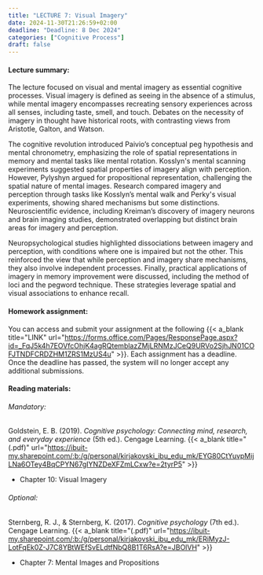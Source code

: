 ```yaml
---
title: "LECTURE 7: Visual Imagery"
date: 2024-11-30T21:26:59+02:00
deadline: "Deadline: 8 Dec 2024"
categories: ["Cognitive Process"]
draft: false
---
```


#### Lecture summary:

The lecture focused on visual and mental imagery as essential cognitive processes. Visual imagery is defined as seeing in the absence of a stimulus, while mental imagery encompasses recreating sensory experiences across all senses, including taste, smell, and touch. Debates on the necessity of imagery in thought have historical roots, with contrasting views from Aristotle, Galton, and Watson.

The cognitive revolution introduced Paivio’s conceptual peg hypothesis and mental chronometry, emphasizing the role of spatial representations in memory and mental tasks like mental rotation. Kosslyn's mental scanning experiments suggested spatial properties of imagery align with perception. However, Pylyshyn argued for propositional representation, challenging the spatial nature of mental images. Research compared imagery and perception through tasks like Kosslyn’s mental walk and Perky's visual experiments, showing shared mechanisms but some distinctions. Neuroscientific evidence, including Kreiman’s discovery of imagery neurons and brain imaging studies, demonstrated overlapping but distinct brain areas for imagery and perception.

Neuropsychological studies highlighted dissociations between imagery and perception, with conditions where one is impaired but not the other. This reinforced the view that while perception and imagery share mechanisms, they also involve independent processes. Finally, practical applications of imagery in memory improvement were discussed, including the method of loci and the pegword technique. These strategies leverage spatial and visual associations to enhance recall.

#### Homework assignment:

You can access and submit your assignment at the following {{< a_blank title="LINK" url="https://forms.office.com/Pages/ResponsePage.aspx?id=_FqJ5k4h7EOVfcOhjK4agRQtemblazZMjLRNMzJCeQ9URVo2SjhJN01COFJTNDFCRDZHM1ZRS1MzUS4u" >}}. Each assignment has a deadline. Once the deadline has passed, the system will no longer accept any additional submissions.

#### Reading materials:

###### Mandatory:

Goldstein, E. B. (2019). *Cognitive psychology: Connecting mind, research, and everyday experience* (5th ed.). Cengage Learning. {{< a_blank title="(.pdf)" url="https://ibuit-my.sharepoint.com/:b:/g/personal/kirjakovski_ibu_edu_mk/EYG80CtYuvpMijLNa6OTey4BqCPYN67gIYNZDeXFZmLCxw?e=2tyrP5" >}}

* Chapter 10: Visual Imagery

###### Optional:

Sternberg, R. J., & Sternberg, K. (2017). *Cognitive psychology* (7th ed.). Cengage Learning. {{< a_blank title="(.pdf)" url="https://ibuit-my.sharepoint.com/:b:/g/personal/kirjakovski_ibu_edu_mk/ERiMyzJ-LotFqEk0Z-J7C8YBtWEfSvELdtfNbQ8B1T6RsA?e=JBOlVH" >}}

* Chapter 7: Mental Images and Propositions
